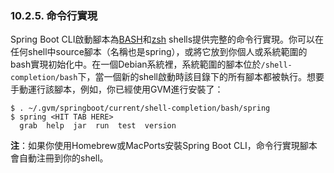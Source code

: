 ### 10.2.5. 命令行實現

Spring Boot CLI啟動腳本為[BASH](http://en.wikipedia.org/wiki/Bash_%28Unix_shell%29)和[zsh](http://en.wikipedia.org/wiki/Zsh) shells提供完整的命令行實現。你可以在任何shell中source腳本（名稱也是spring），或將它放到你個人或系統範圍的bash實現初始化中。在一個Debian系統裡，系統範圍的腳本位於`/shell-completion/bash`下，當一個新的shell啟動時該目錄下的所有腳本都被執行。想要手動運行該腳本，例如，你已經使用GVM進行安裝了：
```shell
$ . ~/.gvm/springboot/current/shell-completion/bash/spring
$ spring <HIT TAB HERE>
  grab  help  jar  run  test  version
```

**注**：如果你使用Homebrew或MacPorts安裝Spring Boot CLI，命令行實現腳本會自動注冊到你的shell。
